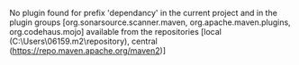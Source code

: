  No plugin found for prefix 'dependancy' in the current project and in the plugin groups [org.sonarsource.scanner.maven, org.apache.maven.plugins, org.codehaus.mojo] available from the repositories [local (C:\Users\06159\.m2\repository), central (https://repo.maven.apache.org/maven2)] 
